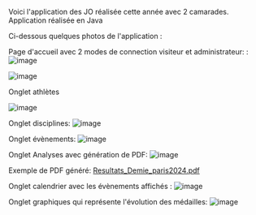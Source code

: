 Voici l'application des JO réalisée cette année avec 2 camarades. Application réalisée en Java 


Ci-dessous quelques photos de l'application :

Page d'accueil avec 2 modes de connection visiteur et administrateur: : 
![image](https://github.com/louiswin03/JO2024_Java/assets/106116649/c0486b4e-daf1-47ed-b1d0-d47a1bb038ec)

![image](https://github.com/louiswin03/JO2024_Java/assets/106116649/47619c40-a2d8-4855-b8e1-2a8a38e1f869)

Onglet athlètes

![image](https://github.com/louiswin03/JO2024_Java/assets/106116649/ecf835dd-e4fd-434d-8109-b964a210eb1e)

Onglet disciplines:
![image](https://github.com/louiswin03/JO2024_Java/assets/106116649/46c3fec9-f76c-4831-8683-3735b00a4e3b)

Onglet évènements:
![image](https://github.com/louiswin03/JO2024_Java/assets/106116649/58e43d9d-5ffc-41bb-847b-73197f3502b9)

Onglet Analyses avec génération de PDF:
![image](https://github.com/louiswin03/JO2024_Java/assets/106116649/ab08db95-80f5-4ed6-a985-c533f9427f57)

Exemple de PDF généré:
[Resultats_Demie_paris2024.pdf](https://github.com/user-attachments/files/15822624/Resultats_Demie_paris2024.pdf)


Onglet calendrier avec les évènements affichés :
![image](https://github.com/louiswin03/JO2024_Java/assets/106116649/33d800ef-faa2-47ab-b4af-184e478d2aec)

Onglet graphiques qui représente l'évolution des médailles:
![image](https://github.com/louiswin03/JO2024_Java/assets/106116649/8438e73a-ec09-4551-85fe-04153b9f9332)

